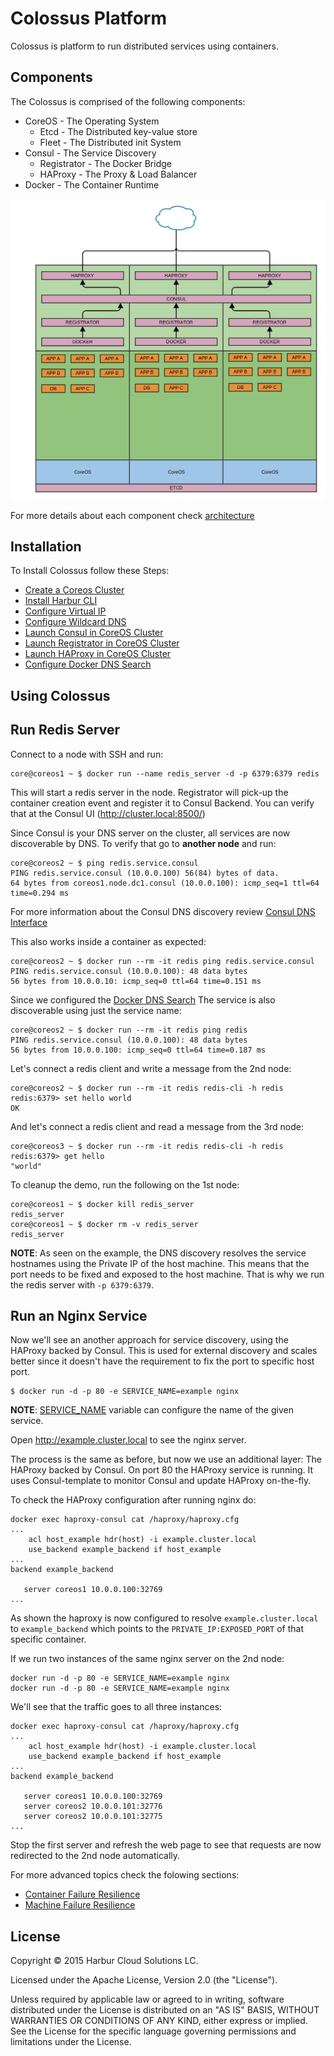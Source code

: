 Colossus Platform
=================

Colossus is platform to run distributed services using containers.

Components
----------

The Colossus is comprised of the following components:

* CoreOS - The Operating System
	* Etcd - The Distributed key-value store
	* Fleet - The Distributed init System
* Consul - The Service Discovery
	* Registrator - The Docker Bridge
	* HAProxy - The Proxy & Load Balancer
* Docker - The Container Runtime

![image](./imgs/architecture.png)

For more details about each component check [architecture](https://github.com/harbur/colossus/tree/master/docs/architecture)

Installation
------------

To Install Colossus follow these Steps:

* [Create a Coreos Cluster](https://coreos.com/os/docs/latest/booting-on-ec2.html)
* [Install Harbur CLI](http://docs.harbur.io/en/latest/installation/harbur-cli/index.html)
* [Configure Virtual IP](https://github.com/harbur/colossus/tree/master/docs/VIP)
* [Configure Wildcard DNS](https://github.com/harbur/colossus/tree/master/docs/DNS)
* [Launch Consul in CoreOS Cluster](https://cloud.harbur.io/unitfiles/harbur/consul)
* [Launch Registrator in CoreOS Cluster](https://cloud.harbur.io/unitfiles/harbur/registrator-consul)
* [Launch HAProxy in CoreOS Cluster](https://cloud.harbur.io/unitfiles/harbur/haproxy-consul)
* [Configure Docker DNS Search](https://github.com/harbur/colossus/tree/master/docs/dockerDNS)

## Using Colossus

## Run Redis Server

Connect to a node with SSH and run:

```shell
core@coreos1 ~ $ docker run --name redis_server -d -p 6379:6379 redis
```

This will start a redis server in the node. Registrator will pick-up the container creation event and register it to Consul Backend. You can verify that at the Consul UI (http://cluster.local:8500/)

Since Consul is your DNS server on the cluster, all services are now discoverable by DNS. To verify that go to **another node** and run:

```shell
core@coreos2 ~ $ ping redis.service.consul
PING redis.service.consul (10.0.0.100) 56(84) bytes of data.
64 bytes from coreos1.node.dc1.consul (10.0.0.100): icmp_seq=1 ttl=64 time=0.294 ms
```

For more information about the Consul DNS discovery review [Consul DNS Interface](https://www.consul.io/docs/agent/dns.html)

This also works inside a container as expected:

```shell
core@coreos2 ~ $ docker run --rm -it redis ping redis.service.consul
PING redis.service.consul (10.0.0.100): 48 data bytes
56 bytes from 10.0.0.10: icmp_seq=0 ttl=64 time=0.151 ms
```

Since we configured the [Docker DNS Search](https://github.com/harbur/colossus/tree/master/docs/dockerDNS) The service is also discoverable using just the service name:

```shell
core@coreos2 ~ $ docker run --rm -it redis ping redis
PING redis.service.consul (10.0.0.100): 48 data bytes
56 bytes from 10.0.0.100: icmp_seq=0 ttl=64 time=0.187 ms
```

Let's connect a redis client and write a message from the 2nd node:

```shell
core@coreos2 ~ $ docker run --rm -it redis redis-cli -h redis
redis:6379> set hello world
OK
```

And let's connect a redis client and read a message from the 3rd node:

```shell
core@coreos3 ~ $ docker run --rm -it redis redis-cli -h redis
redis:6379> get hello
"world"
```

To cleanup the demo, run the following on the 1st node:

```
core@coreos1 ~ $ docker kill redis_server
redis_server
core@coreos1 ~ $ docker rm -v redis_server
redis_server
```

**NOTE**: As seen on the example, the DNS discovery resolves the service hostnames using the Private IP of the host machine. This means that the port needs to be fixed and exposed to the host machine. That is why we run the redis server with `-p 6379:6379`.

## Run an Nginx Service

Now we'll see an another approach for service discovery, using the HAProxy backed by Consul. This is used for external discovery and scales better since it doesn't have the requirement to fix the port to specific host port.

```shell
$ docker run -d -p 80 -e SERVICE_NAME=example nginx
```

**NOTE**: [SERVICE_NAME](http://gliderlabs.com/registrator/latest/user/services/#service-name) variable can configure the name of the given service.

Open http://example.cluster.local to see the nginx server.

The process is the same as before, but now we use an additional layer: The HAProxy backed by Consul. On port 80 the HAProxy service is running. It uses Consul-template to monitor Consul and update HAProxy on-the-fly.

To check the HAProxy configuration after running nginx do:

```shell
docker exec haproxy-consul cat /haproxy/haproxy.cfg
...
    acl host_example hdr(host) -i example.cluster.local
    use_backend example_backend if host_example
...
backend example_backend

   server coreos1 10.0.0.100:32769
...
```

As shown the haproxy is now configured to resolve `example.cluster.local` to `example_backend` which points to the `PRIVATE_IP:EXPOSED_PORT` of that specific container.

If we run two instances of the same nginx server on the 2nd node:

```shell
docker run -d -p 80 -e SERVICE_NAME=example nginx
docker run -d -p 80 -e SERVICE_NAME=example nginx
```

We'll see that the traffic goes to all three instances:

```shell
docker exec haproxy-consul cat /haproxy/haproxy.cfg
...
    acl host_example hdr(host) -i example.cluster.local
    use_backend example_backend if host_example
...
backend example_backend

   server coreos1 10.0.0.100:32769
   server coreos2 10.0.0.101:32776
   server coreos2 10.0.0.101:32775
...
```

Stop the first server and refresh the web page to see that requests are now redirected to the 2nd node automatically.

For more advanced topics check the folowing sections:

* [Container Failure Resilience](https://github.com/harbur/colossus/tree/master/docs/containerFailureResilience)
* [Machine Failure Resilience](https://github.com/harbur/colossus/tree/master/docs/machineFailureResilience)

License
-------

Copyright © 2015 Harbur Cloud Solutions LC.

Licensed under the Apache License, Version 2.0 (the "License").

Unless required by applicable law or agreed to in writing, software distributed under the License is distributed on an "AS IS" BASIS, WITHOUT WARRANTIES OR CONDITIONS OF ANY KIND, either express or implied. See the License for the specific language governing permissions and limitations under the License.